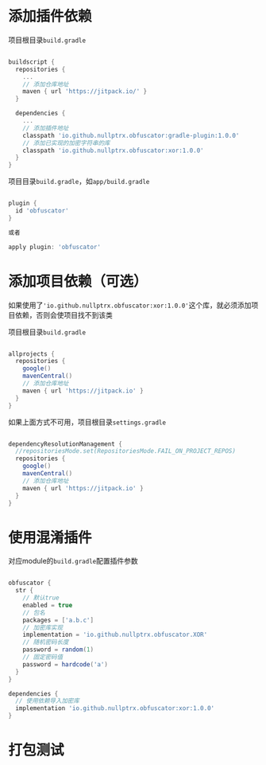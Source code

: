 # 添加插件依赖



项目根目录`build.gradle`

```groovy

buildscript {
  repositories {
    ...
    // 添加仓库地址  
    maven { url 'https://jitpack.io/' }
  }

  dependencies {
    ...
    // 添加插件地址
  	classpath 'io.github.nullptrx.obfuscator:gradle-plugin:1.0.0'
    // 添加已实现的加密字符串的库
    classpath 'io.github.nullptrx.obfuscator:xor:1.0.0'
  }
}

```



项目目录`build.gradle`，如`app/build.gradle`

```groovy

plugin {
  id 'obfuscator'
}

或者

apply plugin: 'obfuscator'

```



# 添加项目依赖（可选）

如果使用了`'io.github.nullptrx.obfuscator:xor:1.0.0'`这个库，就必须添加项目依赖，否则会使项目找不到该类

项目根目录`build.gradle`

```groovy

allprojects {
  repositories {
    google()
    mavenCentral()
    // 添加仓库地址  
    maven { url 'https://jitpack.io' }
  }
}

```



如果上面方式不可用，项目根目录`settings.gradle`

```groovy

dependencyResolutionManagement {
  //repositoriesMode.set(RepositoriesMode.FAIL_ON_PROJECT_REPOS)
  repositories {
    google()
    mavenCentral()
    // 添加仓库地址
    maven { url 'https://jitpack.io' }
  }
}

```



# 使用混淆插件



对应module的`build.gradle`配置插件参数

```groovy

obfuscator {
  str {
    // 默认true
    enabled = true
    // 包名
    packages = ['a.b.c']
    // 加密库实现
    implementation = 'io.github.nullptrx.obfuscator.XOR'
    // 随机密码长度
    password = random(1)
    // 固定密码值
    password = hardcode('a')
  }
}

dependencies {
  // 使用依赖导入加密库
  implementation 'io.github.nullptrx.obfuscator:xor:1.0.0'
}
```


# 打包测试
